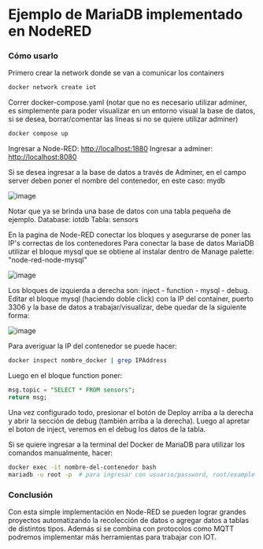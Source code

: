 # Ejemplo de MariaDB implementado en NodeRED
### Cómo usarlo
Primero crear la network donde se van a comunicar los containers
```bash
docker network create iot
```
Correr docker-compose.yaml (notar que no es necesario utilizar adminer, es simplemente para poder visualizar en un entorno visual la base de datos, si se desea, borrar/comentar las lineas si no se quiere utilizar adminer)
```bash
docker compose up
```
Ingresar a Node-RED: [http://localhost:1880](http://localhost:1880)
Ingresar a adminer:  [http://localhost:8080](http://localhost:8080)

Si se desea ingresar a la base de datos a través de Adminer, en el campo server deben poner el nombre del contenedor, en este caso: mydb

![image](https://github.com/user-attachments/assets/d3f17c55-5ad8-4d62-ba4d-0017bc6af694)

Notar que ya se brinda una base de datos con una tabla pequeña de ejemplo.
Database: iotdb
Tabla: sensors

En la pagina de Node-RED conectar los bloques y asegurarse de poner las IP's correctas de los contenedores
Para conectar la base de datos MariaDB utilizar el bloque mysql que se obtiene al instalar dentro de Manage palette: "node-red-node-mysql"

![image](https://github.com/user-attachments/assets/0542c183-103a-4587-b754-b55aa42ab06c)

Los bloques de izquierda a derecha son:
inject - function - mysql - debug.
Editar el bloque mysql (haciendo doble click) con la IP del container, puerto 3306 y la base de datos a trabajar/visualizar, debe quedar de la siguiente forma:

![image](https://github.com/user-attachments/assets/e1b7bdd6-5923-4be9-8289-a2f8952c026e)

Para averiguar la IP del contenedor se puede hacer:
```bash
docker inspect nombre_docker | grep IPAddress
```

Luego en el bloque function poner:
```sql
msg.topic = "SELECT * FROM sensors";
return msg;
```
Una vez configurado todo, presionar el botón de Deploy arriba a la derecha y abrir la sección de debug (también arriba a la derecha).
Luego al apretar el boton de inject, veremos en el debug los datos de la tabla.

Si se quiere ingresar a la terminal del Docker de MariaDB para utilizar los comandos manualmente, hacer:
```bash
docker exec -it nombre-del-contenedor bash
mariadb -u root -p  # para ingresar con usuario/password, root/example
```

### Conclusión
Con esta simple implementación en Node-RED se pueden lograr grandes proyectos automatizando la recolección de datos o agregar datos a tablas de distintos tipos. Además si se combina con protocolos como MQTT podremos implementar más herramientas para trabajar con IOT.
